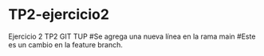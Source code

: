 # TP2-ejercicio2
Ejercicio 2 TP2 GIT TUP
#Se agrega una nueva línea en la rama main
#Este es un cambio en la feature branch.
